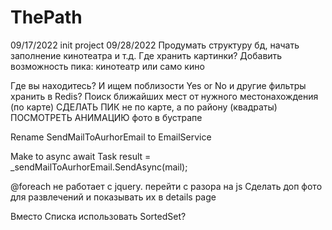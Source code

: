 # ThePath
09/17/2022 init project
09/28/2022 Продумать структуру бд, начать заполнение кинотеатра и т.д.
Где хранить картинки?
Добавить возможность пика: кинотеатр или само кино

Где вы находитесь? И ищем поблизости
Yes or No и другие фильтры хранить в Redis?
Поиск ближайших мест от нужного местонахождения (по карте)
СДЕЛАТЬ ПИК не по карте, а по району (квадраты)
ПОСМОТРЕТЬ АНИМАЦИЮ фото в бустрапе

Rename SendMailToAurhorEmail to EmailService

Make to async await   Task<bool> result = _sendMailToAurhorEmail.SendAsync(mail);

@foreach не работает с jquery. перейти с разора на js
Сделать доп фото для развлечений и показывать их в details page

Вместо Списка использовать SortedSet?